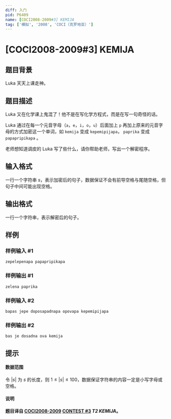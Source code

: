 ```yaml
---
diff: 入门
pid: P6409
name: [COCI2008-2009#3] KEMIJA
tag: ['模拟', '2008', 'COCI（克罗地亚）']
---
```

# [COCI2008-2009#3] KEMIJA
## 题目背景

Luka 天天上课走神。
## 题目描述

Luka 又在化学课上鬼混了！他不是在写化学方程式，而是在写一句奇怪的话。

Luka 通过在每一个元音字母（$\texttt{a}$，$\texttt{e}$，$\texttt{i}$，$\texttt{o}$，$\texttt{u}$）后面加上 $\texttt{p}$ 再加上原来的元音字母的方式加密这一个单词，如  $\texttt{kemija}$ 变成  $\texttt{kepemipijapa}$， $\texttt{paprika}$ 变成  $\texttt{papapripikapa}$ 。

老师想知道调皮的 Luka 写了些什么，请你帮助老师，写出一个解密程序。
## 输入格式

一行一个字符串 $s$，表示加密后的句子，数据保证不会有前导空格与尾随空格，但句子中间可能出现空格。
## 输出格式

一行一个字符串，表示解密后的句子。
## 样例

### 样例输入 #1
```
zepelepenapa papapripikapa
```
### 样例输出 #1
```
zelena paprika
```
### 样例输入 #2
```
bapas jepe doposapadnapa opovapa kepemipijapa
```
### 样例输出 #2
```
bas je dosadna ova kemija
```
## 提示

#### 数据范围

令 $|s|$ 为 $s$ 的长度，则 $1 \leq |s| \leq 100$，数据保证字符串的内容一定是小写字母或空格。


#### 说明

**题目译自 [COCI2008-2009](https://hsin.hr/coci/archive/2008_2009/) [CONTEST #3](https://hsin.hr/coci/archive/2008_2009/contest3_tasks.pdf) *T2 KEMIJA*。**


